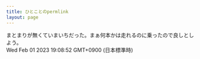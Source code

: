 ```yaml
---
title: ひとことのpermlink
layout: page
---
```

<div class="box" dt="1675246132067">
  まとまりが無くていまいちだった。まぁ何本かは走れるのに乗ったので良しとしよう。
  <div class="content is-small">Wed Feb 01 2023 19:08:52 GMT+0900 (日本標準時)</div>
</div>